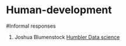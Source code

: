 # Human-development

#Informal responses
1. Joshua Blumenstock [Humbler Data science](blumenstock.md)
